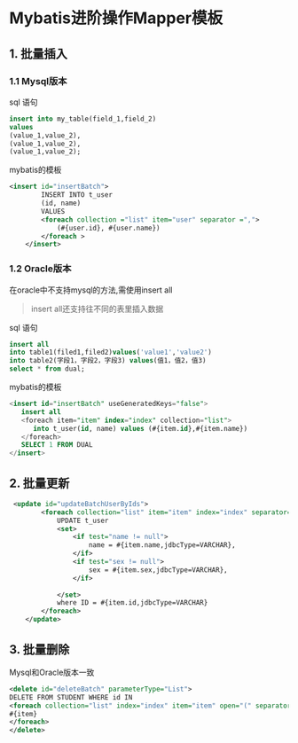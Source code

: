 # Mybatis进阶操作Mapper模板

## 1. 批量插入

### 1.1 Mysql版本

sql 语句

```sql
insert into my_table(field_1,field_2)
values
(value_1,value_2),
(value_1,value_2),
(value_1,value_2);
```

mybatis的模板

```xml
<insert id="insertBatch">
        INSERT INTO t_user
        (id, name)
        VALUES
        <foreach collection ="list" item="user" separator =",">
            (#{user.id}, #{user.name})
        </foreach >
    </insert>
```

### 1.2 Oracle版本

在oracle中不支持mysql的方法,需使用insert all

>insert all还支持往不同的表里插入数据

sql 语句

```sql
insert all 
into table1(filed1,filed2)values('value1','value2')
into table2(字段1，字段2，字段3) values(值1，值2，值3)
select * from dual;
```

mybatis的模板

```sql
<insert id="insertBatch" useGeneratedKeys="false">
   insert all
   <foreach item="item" index="index" collection="list">
      into t_user(id, name) values (#{item.id},#{item.name})
   </foreach>
   SELECT 1 FROM DUAL
</insert>
```

## 2. 批量更新

```xml
 <update id="updateBatchUserByIds">
        <foreach collection="list" item="item" index="index" separator=";" open="begin" close=";end;">
            UPDATE t_user
            <set>
                <if test="name != null">
                    name = #{item.name,jdbcType=VARCHAR},
                </if>
                <if test="sex != null">
                    sex = #{item.sex,jdbcType=VARCHAR},
                </if>
              
            </set>
            where ID = #{item.id,jdbcType=VARCHAR}
        </foreach>
    </update>
```

## 3. 批量删除

Mysql和Oracle版本一致

```xml
<delete id="deleteBatch" parameterType="List">
DELETE FROM STUDENT WHERE id IN
<foreach collection="list" index="index" item="item" open="(" separator="," close=")">
#{item}
</foreach>
</delete>
```


